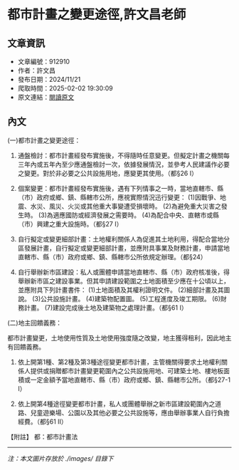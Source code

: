 # 都市計畫之變更途徑,許文昌老師

## 文章資訊
- 文章編號：912910
- 作者：許文昌
- 發布日期：2024/11/21
- 爬取時間：2025-02-02 19:30:09
- 原文連結：[閱讀原文](https://real-estate.get.com.tw/Columns/detail.aspx?no=912910)

## 內文
(一)都市計畫之變更途徑：

1. 通盤檢討：都市計畫經發布實施後，不得隨時任意變更。但擬定計畫之機關每三年內或五年內至少應通盤檢討一次，依據發展情況，並參考人民建議作必要之變更。對於非必要之公共設施用地，應變更其使用。（都§26 I）

2. 個案變更：都市計畫經發布實施後，遇有下列情事之一時，當地直轄市、縣（市）政府或鄉、鎮、縣轄市公所，應視實際情況迅行變更： (1)因戰爭、地震、水災、風災、火災或其他重大事變遭受損壞時。 (2)為避免重大災害之發生時。 (3)為適應國防或經濟發展之需要時。 (4)為配合中央、直轄市或縣（市）興建之重大設施時。（都§27 I）

3. 自行擬定或變更細部計畫：土地權利關係人為促進其土地利用，得配合當地分區發展計畫，自行擬定或變更細部計畫，並應附具事業及財務計畫，申請當地直轄市、縣（市）政府或鄉、鎮、縣轄市公所依規定辦理。（都§24）

4. 自行舉辦新市區建設：私人或團體申請當地直轄市、縣（市）政府核准後，得舉辦新市區之建設事業。但其申請建設範圍之土地面積至少應在十公頃以上，並應附具下列計畫書件： (1)土地面積及其權利證明文件。 (2)細部計畫及其圖說。 (3)公共設施計畫。 (4)建築物配置圖。 (5)工程進度及竣工期限。 (6)財務計畫。 (7)建設完成後土地及建築物之處理計畫。（都§61 I）

(二)地主回饋義務：

都市計畫變更，土地使用性質及土地使用強度隨之改變，地主獲得租利，因此地主有回饋義務。

1. 依上開第1種、第2種及第3種途徑變更都市計畫，主管機關得要求土地權利關係人提供或捐贈都市計畫變更範圍內之公共設施用地、可建築土地、樓地板面積或一定金額予當地直轄市、縣（市）政府或鄉、鎮、縣轄市公所。（都§27-1 I）

2. 依上開第4種途徑變更都市計畫，私人或團體舉辦之新市區建設範圍內之道路、兒童遊樂場、公園以及其他必要之公共設施等，應由舉辦事業人自行負擔經費。（都§61 II）

【附註】 都：都市計畫法

---
*注：本文圖片存放於 ./images/ 目錄下*
